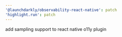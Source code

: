 ```yaml
---
'@launchdarkly/observability-react-native': patch
'highlight.run': patch
---
```


add sampling support to react native o11y plugin
